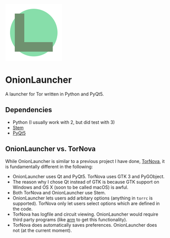 ![OnionLauncher Logo](logo.png)
# OnionLauncher

A launcher for Tor written in Python and PyQt5.

## Dependencies

 * Python (I usually work with 2, but did test with 3)
 * [Stem](https://stem.torproject.org/)
 * [PyQt5](https://www.riverbankcomputing.com/software/pyqt/download5)

## OnionLauncher vs. TorNova

While OnionLauncher is similar to a previous project I have done,
[TorNova](https://github.com/neelchauhan/TorNova), it is fundamentally
different in the following:

 * OnionLauncher uses Qt and PyQt5. TorNova uses GTK 3 and PyGObject.
  * The reason why I chose Qt instead of GTK is because GTK support on Windows
    and OS X (soon to be called macOS) is awful.
 * Both TorNova and OnionLauncher use Stem.
 * OnionLauncher lets users add arbitary options (anything in `torrc` is
   supported). TorNova only let users select options which are defined in the
   code.
 * TorNova has logfile and circuit viewing. OnionLauncher would require third
   party programs (like [arm](https://www.torproject.org/projects/arm.html.en)
   to get this functionality).
 * TorNova does automatically saves preferences. OnionLauncher does not (at the
   current moment).
